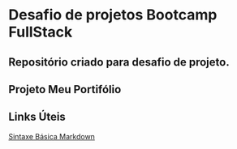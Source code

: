 # Desafio de projetos Bootcamp FullStack
## Repositório criado para desafio de projeto.
## Projeto Meu Portifólio

## Links Úteis
[Sintaxe Básica Markdown](https://www.markdownguide.org/basic-syntax/)
